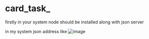 # card_task_

firstly in your system node should be installed along with json server

in my system json address like ![image](https://github.com/DhruvBhatheja/card_task_/assets/70469942/72dc8c65-3ff8-4ca5-9bc9-b7c2eb51fe89)

